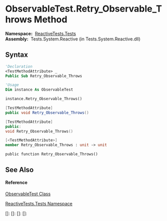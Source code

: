 # ObservableTest.Retry\_Observable\_Throws Method

**Namespace:**  [ReactiveTests.Tests](ReactiveTests.Tests\ReactiveTests.Tests.md)  
**Assembly:**  Tests.System.Reactive (in Tests.System.Reactive.dll)

## Syntax

```vb
'Declaration
<TestMethodAttribute> _
Public Sub Retry_Observable_Throws
```

```vb
'Usage
Dim instance As ObservableTest

instance.Retry_Observable_Throws()
```

```csharp
[TestMethodAttribute]
public void Retry_Observable_Throws()
```

```c++
[TestMethodAttribute]
public:
void Retry_Observable_Throws()
```

```fsharp
[<TestMethodAttribute>]
member Retry_Observable_Throws : unit -> unit 
```

```jscript
public function Retry_Observable_Throws()
```

## See Also

#### Reference

[ObservableTest Class](ObservableTest\ObservableTest.md)

[ReactiveTests.Tests Namespace](ReactiveTests.Tests\ReactiveTests.Tests.md)

[]: 
[]: 
[]: 
[]: 